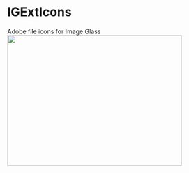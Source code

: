 # IGExtIcons  
Adobe file icons for Image Glass  
<img src="https://raw.githubusercontent.com/xmha97/IGExtIcons/master/Logo.jpg" width="400" height="300" />  
